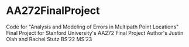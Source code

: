 # AA272FinalProject
Code for "Analysis and Modeling of Errors in Multipath Point Locations" Final Project for Stanford University's AA272 Final Project
Author's Justin Olah and Rachel Stutz BS’22 MS’23
